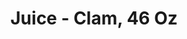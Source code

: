 ---
title: Juice - Clam, 46 Oz
price: $92.26
description: Sed sagittis. Nam congue, risus semper porta volutpat, quam pede lobortis ligula, sit amet eleifend pede libero quis orci. Nullam molestie nibh in lectus.
image: https://dummyimage.com/100x250.png/5fa2dd/ffffff
---